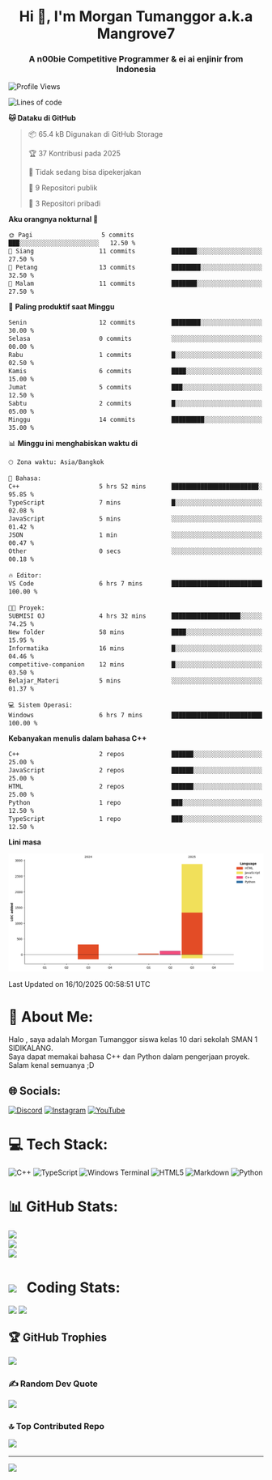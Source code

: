 <h1 align="center">Hi 👋, I'm Morgan Tumanggor a.k.a Mangrove7</h1>
<h3 align="center">A n00bie Competitive Programmer & ei ai enjinir from Indonesia</h3>

<!--START_SECTION:waka-->
![Profile Views](http://img.shields.io/badge/Profil%20dilihat-39-blue)

![Lines of code](https://img.shields.io/badge/Sejak%20Hello%20World%20aku%20telah%20menulis-3.3%20thousand%20baris%20kode-blue)

**🐱 Dataku di GitHub** 

> 📦 65.4 kB Digunakan di GitHub Storage 
 > 
> 🏆 37 Kontribusi pada 2025
 > 
> 🚫 Tidak sedang bisa dipekerjakan
 > 
> 📜 9 Repositori publik 
 > 
> 🔑 3 Repositori pribadi 
 > 
**Aku orangnya nokturnal 🦉** 

```text
🌞 Pagi                   5 commits           ███░░░░░░░░░░░░░░░░░░░░░░   12.50 % 
🌆 Siang                  11 commits          ███████░░░░░░░░░░░░░░░░░░   27.50 % 
🌃 Petang                 13 commits          ████████░░░░░░░░░░░░░░░░░   32.50 % 
🌙 Malam                  11 commits          ███████░░░░░░░░░░░░░░░░░░   27.50 % 
```
📅 **Paling produktif saat Minggu** 

```text
Senin                    12 commits          ████████░░░░░░░░░░░░░░░░░   30.00 % 
Selasa                   0 commits           ░░░░░░░░░░░░░░░░░░░░░░░░░   00.00 % 
Rabu                     1 commits           █░░░░░░░░░░░░░░░░░░░░░░░░   02.50 % 
Kamis                    6 commits           ████░░░░░░░░░░░░░░░░░░░░░   15.00 % 
Jumat                    5 commits           ███░░░░░░░░░░░░░░░░░░░░░░   12.50 % 
Sabtu                    2 commits           █░░░░░░░░░░░░░░░░░░░░░░░░   05.00 % 
Minggu                   14 commits          █████████░░░░░░░░░░░░░░░░   35.00 % 
```


📊 **Minggu ini menghabiskan waktu di** 

```text
🕑︎ Zona waktu: Asia/Bangkok

💬 Bahasa: 
C++                      5 hrs 52 mins       ████████████████████████░   95.85 % 
TypeScript               7 mins              █░░░░░░░░░░░░░░░░░░░░░░░░   02.08 % 
JavaScript               5 mins              ░░░░░░░░░░░░░░░░░░░░░░░░░   01.42 % 
JSON                     1 min               ░░░░░░░░░░░░░░░░░░░░░░░░░   00.47 % 
Other                    0 secs              ░░░░░░░░░░░░░░░░░░░░░░░░░   00.18 % 

🔥 Editor: 
VS Code                  6 hrs 7 mins        █████████████████████████   100.00 % 

🐱‍💻 Proyek: 
SUBMISI OJ               4 hrs 32 mins       ███████████████████░░░░░░   74.25 % 
New folder               58 mins             ████░░░░░░░░░░░░░░░░░░░░░   15.95 % 
Informatika              16 mins             █░░░░░░░░░░░░░░░░░░░░░░░░   04.46 % 
competitive-companion    12 mins             █░░░░░░░░░░░░░░░░░░░░░░░░   03.50 % 
Belajar_Materi           5 mins              ░░░░░░░░░░░░░░░░░░░░░░░░░   01.37 % 

💻 Sistem Operasi: 
Windows                  6 hrs 7 mins        █████████████████████████   100.00 % 
```

**Kebanyakan menulis dalam bahasa C++** 

```text
C++                      2 repos             ██████░░░░░░░░░░░░░░░░░░░   25.00 % 
JavaScript               2 repos             ██████░░░░░░░░░░░░░░░░░░░   25.00 % 
HTML                     2 repos             ██████░░░░░░░░░░░░░░░░░░░   25.00 % 
Python                   1 repo              ███░░░░░░░░░░░░░░░░░░░░░░   12.50 % 
TypeScript               1 repo              ███░░░░░░░░░░░░░░░░░░░░░░   12.50 % 
```



**Lini masa**

![Lines of Code chart](https://raw.githubusercontent.com/Mangroove7/Mangroove7/main/assets/bar_graph.png)


 Last Updated on 16/10/2025 00:58:51 UTC
<!--END_SECTION:waka-->
# 💫 About Me:
Halo , saya adalah Morgan Tumanggor siswa kelas 10 dari sekolah SMAN 1 SIDIKALANG.<br>Saya dapat memakai bahasa C++ dan Python dalam pengerjaan proyek.<br>Salam kenal semuanya ;D


## 🌐 Socials:
[![Discord](https://img.shields.io/badge/Discord-%237289DA.svg?logo=discord&logoColor=white)](https://discord.gg/stsnmorgan) [![Instagram](https://img.shields.io/badge/Instagram-%23E4405F.svg?logo=Instagram&logoColor=white)](https://instagram.com/morgan.tgr) [![YouTube](https://img.shields.io/badge/YouTube-%23FF0000.svg?logo=YouTube&logoColor=white)](https://youtube.com/@Mangrove7) 

# 💻 Tech Stack:
![C++](https://img.shields.io/badge/c++-%2300599C.svg?style=for-the-badge&logo=c%2B%2B&logoColor=white) ![TypeScript](https://img.shields.io/badge/typescript-%23007ACC.svg?style=for-the-badge&logo=typescript&logoColor=white) ![Windows Terminal](https://img.shields.io/badge/Windows%20Terminal-%234D4D4D.svg?style=for-the-badge&logo=windows-terminal&logoColor=white) ![HTML5](https://img.shields.io/badge/html5-%23E34F26.svg?style=for-the-badge&logo=html5&logoColor=white) ![Markdown](https://img.shields.io/badge/markdown-%23000000.svg?style=for-the-badge&logo=markdown&logoColor=white) ![Python](https://img.shields.io/badge/python-3670A0?style=for-the-badge&logo=python&logoColor=ffdd54)
# 📊 GitHub Stats:
![](https://github-readme-stats.vercel.app/api?username=Mangroove7&theme=default&hide_border=false&include_all_commits=false&count_private=false)<br/>
![](https://nirzak-streak-stats.vercel.app/?user=Mangroove7&theme=default&hide_border=false)<br/>
![](https://github-readme-stats.vercel.app/api/top-langs/?username=Mangroove7&theme=default&hide_border=false&include_all_commits=false&count_private=false&layout=compact)

# <img src="https://user-images.githubusercontent.com/74038190/216122049-276bc7a5-c760-4849-805a-995d8fa6ea13.png" width="50px" /> &nbsp; Coding Stats: 
![](https://github-readme-stats.vercel.app/api/wakatime?username=Mangrove7&api_domain=wakapi.dev&bg_color=1A202C&title_color=2F855A&icon_color=2F855A&text_color=ffffff&custom_title=Wakapi.dev+Stats+%28All+Time%29&layout=compact)
![](https://wakatime.com/share/@b2ac8e19-d71b-4475-8a9f-9ee98d23ede1/311706b4-7069-4cc6-ad72-27c189459705.svg)

## 🏆 GitHub Trophies
![](https://github-profile-trophy.vercel.app/?username=Mangroove7&theme=radical&no-frame=false&no-bg=true&margin-w=4)

### ✍️ Random Dev Quote
![](https://quotes-github-readme.vercel.app/api?type=horizontal&theme=radical)

### 🔝 Top Contributed Repo
![](https://github-contributor-stats.vercel.app/api?username=Mangroove7&limit=5&theme=dark&combine_all_yearly_contributions=true)

---
[![](https://visitcount.itsvg.in/api?id=Mangroove7&icon=0&color=0)](https://visitcount.itsvg.in)

<!-- Proudly created with GPRM ( https://gprm.itsvg.in ) -->
